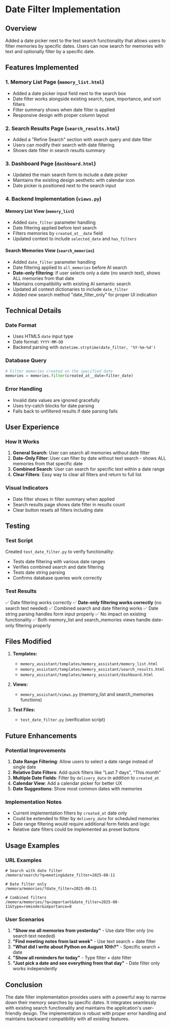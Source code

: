 # Date Filter Implementation

## Overview
Added a date picker next to the text search functionality that allows users to filter memories by specific dates. Users can now search for memories with text and optionally filter by a specific date.

## Features Implemented

### 1. Memory List Page (`memory_list.html`)
- Added a date picker input field next to the search box
- Date filter works alongside existing search, type, importance, and sort filters
- Filter summary shows when date filter is applied
- Responsive design with proper column layout

### 2. Search Results Page (`search_results.html`)
- Added a "Refine Search" section with search query and date filter
- Users can modify their search with date filtering
- Shows date filter in search results summary

### 3. Dashboard Page (`dashboard.html`)
- Updated the main search form to include a date picker
- Maintains the existing design aesthetic with calendar icon
- Date picker is positioned next to the search input

### 4. Backend Implementation (`views.py`)

#### Memory List View (`memory_list`)
- Added `date_filter` parameter handling
- Date filtering applied before text search
- Filters memories by `created_at__date` field
- Updated context to include `selected_date` and `has_filters`

#### Search Memories View (`search_memories`)
- Added `date_filter` parameter handling
- Date filtering applied to `all_memories` before AI search
- **Date-only filtering**: If user selects only a date (no search text), shows ALL memories from that date
- Maintains compatibility with existing AI semantic search
- Updated all context dictionaries to include `date_filter`
- Added new search method "date_filter_only" for proper UI indication

## Technical Details

### Date Format
- Uses HTML5 `date` input type
- Date format: `YYYY-MM-DD`
- Backend parsing with `datetime.strptime(date_filter, '%Y-%m-%d')`

### Database Query
```python
# Filter memories created on the specified date
memories = memories.filter(created_at__date=filter_date)
```

### Error Handling
- Invalid date values are ignored gracefully
- Uses try-catch blocks for date parsing
- Falls back to unfiltered results if date parsing fails

## User Experience

### How It Works
1. **General Search**: User can search all memories without date filter
2. **Date-Only Filter**: User can filter by date without text search - shows ALL memories from that specific date
3. **Combined Search**: User can search for specific text within a date range
4. **Clear Filters**: Easy way to clear all filters and return to full list

### Visual Indicators
- Date filter shows in filter summary when applied
- Search results page shows date filter in results count
- Clear button resets all filters including date

## Testing

### Test Script
Created `test_date_filter.py` to verify functionality:
- Tests date filtering with various date ranges
- Verifies combined search and date filtering
- Tests date string parsing
- Confirms database queries work correctly

### Test Results
✅ Date filtering works correctly
✅ **Date-only filtering works correctly** (no search text needed)
✅ Combined search and date filtering works
✅ Date string parsing handles form input properly
✅ No impact on existing functionality
✅ Both memory_list and search_memories views handle date-only filtering properly

## Files Modified

1. **Templates:**
   - `memory_assistant/templates/memory_assistant/memory_list.html`
   - `memory_assistant/templates/memory_assistant/search_results.html`
   - `memory_assistant/templates/memory_assistant/dashboard.html`

2. **Views:**
   - `memory_assistant/views.py` (memory_list and search_memories functions)

3. **Test Files:**
   - `test_date_filter.py` (verification script)

## Future Enhancements

### Potential Improvements
1. **Date Range Filtering**: Allow users to select a date range instead of single date
2. **Relative Date Filters**: Add quick filters like "Last 7 days", "This month"
3. **Multiple Date Fields**: Filter by `delivery_date` in addition to `created_at`
4. **Calendar View**: Add a calendar picker for better UX
5. **Date Suggestions**: Show most common dates with memories

### Implementation Notes
- Current implementation filters by `created_at` date only
- Could be extended to filter by `delivery_date` for scheduled memories
- Date range filtering would require additional form fields and logic
- Relative date filters could be implemented as preset buttons

## Usage Examples

### URL Examples
```
# Search with date filter
/memora/search/?q=meeting&date_filter=2025-08-11

# Date filter only
/memora/memories/?date_filter=2025-08-11

# Combined filters
/memora/memories/?q=important&date_filter=2025-08-11&type=reminder&importance=8
```

### User Scenarios
1. **"Show me all memories from yesterday"** - Use date filter only (no search text needed)
2. **"Find meeting notes from last week"** - Use text search + date filter
3. **"What did I write about Python on August 10th?"** - Specific search + date
4. **"Show all reminders for today"** - Type filter + date filter
5. **"Just pick a date and see everything from that day"** - Date filter only works independently

## Conclusion

The date filter implementation provides users with a powerful way to narrow down their memory searches by specific dates. It integrates seamlessly with existing search functionality and maintains the application's user-friendly design. The implementation is robust with proper error handling and maintains backward compatibility with all existing features.
